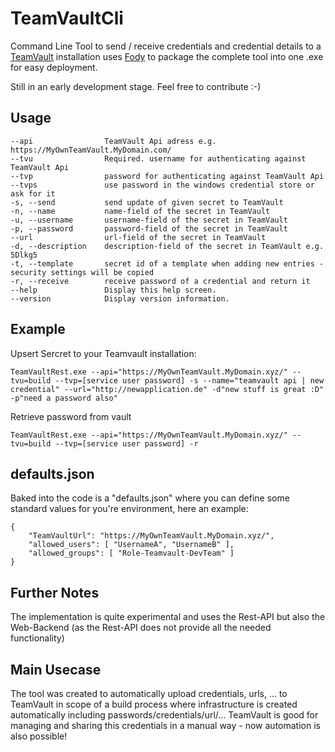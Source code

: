# TeamVaultCli
Command Line Tool to send / receive credentials and credential details to a [TeamVault](https://github.com/seibert-media/teamvault) installation
uses [Fody](https://github.com/Fody/Fody) to package the complete tool into one .exe for easy deployment.

Still in an early development stage. Feel free to contribute :-)

## Usage

    --api                TeamVault Api adress e.g. https://MyOwnTeamVault.MyDomain.com/
    --tvu                Required. username for authenticating against TeamVault Api
    --tvp                password for authenticating against TeamVault Api
    --tvps               use password in the windows credential store or ask for it
    -s, --send           send update of given secret to TeamVault
    -n, --name           name-field of the secret in TeamVault
    -u, --username       username-field of the secret in TeamVault
    -p, --password       password-field of the secret in TeamVault
    --url                url-field of the secret in TeamVault
    -d, --description    description-field of the secret in TeamVault e.g. 5Dlkg5
    -t, --template       secret id of a template when adding new entries - security settings will be copied
    -r, --receive        receive password of a credential and return it
    --help               Display this help screen.
    --version            Display version information.

## Example

Upsert Sercret to your Teamvault installation:

    TeamVaultRest.exe --api="https://MyOwnTeamVault.MyDomain.xyz/" --tvu=build --tvp=[service user password] -s --name="teamvault api | new credential" --url="http://newapplication.de" -d"new stuff is great :D" -p"need a password also"

Retrieve password from vault

    TeamVaultRest.exe --api="https://MyOwnTeamVault.MyDomain.xyz/" --tvu=build --tvp=[service user password] -r


## defaults.json
Baked into the code is a "defaults.json" where you can define some standard values for you're environment, here an example:

    {
        "TeamVaultUrl": "https://MyOwnTeamVault.MyDomain.xyz/",
        "allowed_users": [ "UsernameA", "UsernameB" ],
        "allowed_groups": [ "Role-Teamvault-DevTeam" ]
    }

## Further Notes
The implementation is quite experimental and uses the Rest-API but also the Web-Backend (as the Rest-API does not provide all the needed functionality)

## Main Usecase
The tool was created to automatically upload credentials, urls, ... to TeamVault in scope of a build process where infrastructure is created automatically including passwords/credentials/url/... 
TeamVault is good for managing and sharing this credentials in a manual way - now automation is also possible!
